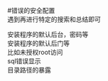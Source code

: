 #错误的安全配置  
遇到再进行特定的搜索和总结即可  
  
  
  
安装程序的默认后台，密码等  
安装程序的默认后门等  
比如未授权root访问  
sql错误显示  
目录路径的暴露  
